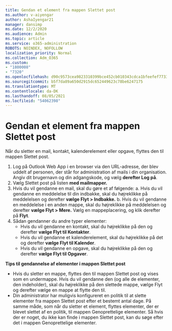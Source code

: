 ```yaml
---
title: Gendan et element fra mappen Slettet post
ms.author: v-aiyengar
author: AshaIyengar21
manager: dansimp
ms.date: 12/2/2020
ms.audience: Admin
ms.topic: article
ms.service: o365-administration
ROBOTS: NOINDEX, NOFOLLOW
localization_priority: Normal
ms.collection: Adm_O365
ms.custom:
- "1800008"
- "7320"
ms.openlocfilehash: d90c9573cea9823310399bce452cb010343cdca1bfeefef7733550125b20fffc
ms.sourcegitcommit: b5f7da89a650d2915dc652449623c78be6247175
ms.translationtype: MT
ms.contentlocale: da-DK
ms.lasthandoff: 08/05/2021
ms.locfileid: "54062398"
---
```

# <a name="recover-an-item-from-your-deleted-items-folder"></a>Gendan et element fra mappen Slettet post

Når du sletter en mail, kontakt, kalenderelement eller opgave, flyttes den til mappen Slettet post.

1. Log på Outlook Web App i en browser via den URL-adresse, der blev uddelt af personen, der står for administration af mails i din organisation. Angiv dit brugernavn og din adgangskode, og vælg **derefter Log på**.
1. Vælg Slettet post på listen **med mailmapper.**
1. Hvis du vil gendanne en mail, skal du gøre et af følgende: a. Hvis du vil gendanne en meddelelse til din indbakke, skal du højreklikke på meddelelsen og derefter **vælge Flyt > Indbakke.**
    b. Hvis du vil gendanne en meddelelse i en anden mappe, skal du højreklikke på meddelelsen og derefter **vælge Flyt > Mere.** Vælg en mappeplacering, og klik derefter på **Flyt**.
4. Sådan gendanner du andre typer elementer:
    - Hvis du vil gendanne en kontakt, skal du højreklikke på den og derefter **vælge Flyt til Kontakter**.
    - Hvis du vil gendanne et kalenderelement, skal du højreklikke på det og derefter **vælge Flyt til Kalender**.
    - Hvis du vil gendanne en opgave, skal du højreklikke på den og derefter **vælge Flyt til Opgaver**.

**Tips til gendannelse af elementer i mappen Slettet post**

- Hvis du sletter en mappe, flyttes den til mappen Slettet post og vises som en undermappe. Hvis du vil gendanne den (og alle de elementer, den indeholder), skal du højreklikke på den slettede mappe, vælge Flyt og derefter vælge en mappe at flytte den til.
- Din administrator har muligvis konfigureret en politik til at slette elementer fra mappen Slettet post efter et bestemt antal dage. På samme måde, som når du sletter et element, flyttes elementer, der er blevet slettet af en politik, til mappen Genoprettelige elementer. Så hvis der er noget, du ikke kan finde i mappen Slettet post, kan du søge efter det i mappen Genoprettelige elementer.
